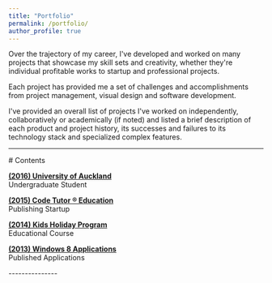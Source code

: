 ```yaml
---
title: "Portfolio"
permalink: /portfolio/
author_profile: true
---
```

Over the trajectory of my career, I've developed and worked on many projects that showcase my skill sets and creativity, whether they're individual profitable works to startup and professional projects. 

Each project has provided me a set of challenges and accomplishments from project management, visual design and software development.

I've provided an overall list of projects I've worked on independently, collaboratively or academically (if noted) and listed a brief description of each product and project history, its successes and failures to its technology stack and specialized complex features.

---------------
<p></p><p></p>
# Contents
<p></p>

**[(2016) University of Auckland](/portfolio/university-of-auckland/)** <br>Undergraduate Student

**[(2015) Code Tutor ® Education](/portfolio/code-tutor-education/)**
<br>Publishing Startup

**[(2014) Kids Holiday Program](/portfolio/kids-holiday-program/)**
<br>Educational Course

**[(2013) Windows 8 Applications](/portfolio/windows-8-applications/)**
<br>Published Applications

<p></p><p></p>
---------------